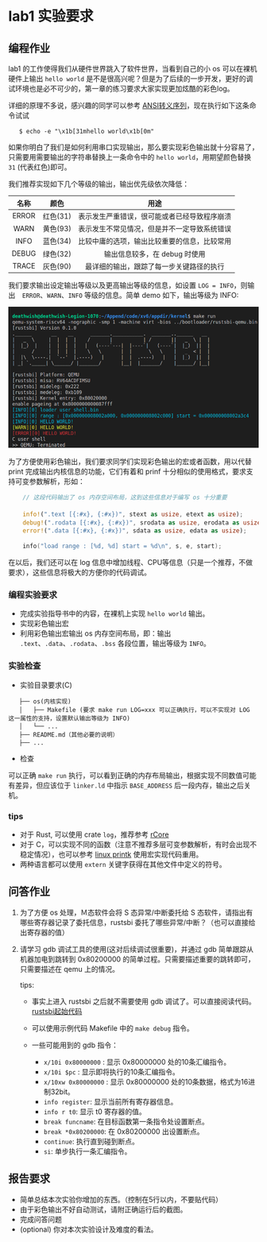 # lab1 实验要求

## 编程作业

lab1 的工作使得我们从硬件世界跳入了软件世界，当看到自己的小 os 可以在裸机硬件上输出 `hello world` 是不是很高兴呢？但是为了后续的一步开发，更好的调试环境也是必不可少的，第一章的练习要求大家实现更加炫酷的彩色log。

详细的原理不多说，感兴趣的同学可以参考 [ANSI转义序列](https://zh.wikipedia.org/wiki/ANSI%E8%BD%AC%E4%B9%89%E5%BA%8F%E5%88%97)，现在执行如下这条命令试试

```console
   $ echo -e "\x1b[31mhello world\x1b[0m"
```

如果你明白了我们是如何利用串口实现输出，那么要实现彩色输出就十分容易了，只需要用需要输出的字符串替换上一条命令中的 `hello world`，用期望颜色替换 `31` (代表红色)即可。

我们推荐实现如下几个等级的输出，输出优先级依次降低：

| 名称  |   颜色   |                     用途                     |
| :---: | :------: | :------------------------------------------: |
| ERROR | 红色(31) | 表示发生严重错误，很可能或者已经导致程序崩溃 |
| WARN  | 黄色(93) | 表示发生不常见情况，但是并不一定导致系统错误 |
| INFO  | 蓝色(34) | 比较中庸的选项，输出比较重要的信息，比较常用 |
| DEBUG | 绿色(32) |        输出信息较多，在 debug 时使用         |
| TRACE | 灰色(90) |   最详细的输出，跟踪了每一步关键路径的执行   |


我们要求输出设定输出等级以及更高输出等级的信息，如设置 `LOG = INFO`，则输出　`ERROR`、`WARN`、`INFO` 等级的信息。简单 demo 如下，输出等级为 INFO:

![image](color-demo.png)

为了方便使用彩色输出，我们要求同学们实现彩色输出的宏或者函数，用以代替 print 完成输出内核信息的功能，它们有着和 prinf 十分相似的使用格式，要求支持可变参数解析，形如：
```rust
    // 这段代码输出了 os 内存空间布局，这到这些信息对于编写 os 十分重要
    　
    info!(".text [{:#x}, {:#x})", stext as usize, etext as usize);
    debug!(".rodata [{:#x}, {:#x})", srodata as usize, erodata as usize);
    error!(".data [{:#x}, {:#x})", sdata as usize, edata as usize);
```
``` c
    info("load range : [%d, %d] start = %d\n", s, e, start);
```

在以后，我们还可以在 log 信息中增加线程、CPU等信息（只是一个推荐，不做要求），这些信息将极大的方便你的代码调试。


### 编程实验要求

- 完成实验指导书中的内容，在裸机上实现 `hello world` 输出。
- 实现彩色输出宏
- 利用彩色输出宏输出 os 内存空间布局，即：输出 `.text`、`.data`、`.rodata`、`.bss` 各段位置，输出等级为 `INFO`。

### 实验检查

- 实验目录要求(C)

```
   ├── os(内核实现)
   │   ├── Makefile (要求 make run LOG=xxx 可以正确执行，可以不实现对 LOG 这一属性的支持，设置默认输出等级为 INFO)
   │   └── ...
   ├── README.md（其他必要的说明）
   ├── ...
```

- 检查

可以正确 `make run` 执行，可以看到正确的内存布局输出，根据实现不同数值可能有差异，但应该位于 `linker.ld` 中指示 `BASE_ADDRESS` 后一段内存，输出之后关机。

### tips

- 对于 Rust, 可以使用 crate `log`，推荐参考 [rCore](https://github.com/rcore-os/rCore/blob/master/kernel/src/logging.rs)
- 对于 C，可以实现不同的函数（注意不推荐多层可变参数解析，有时会出现不稳定情况），也可以参考 [linux printk](https://github.com/torvalds/linux/blob/master/include/linux/printk.h#L312-L385) 使用宏实现代码重用。
- 两种语言都可以使用 `extern` 关键字获得在其他文件中定义的符号。

## 问答作业

1. 为了方便 os 处理，Ｍ态软件会将 S 态异常/中断委托给 S 态软件，请指出有哪些寄存器记录了委托信息，rustsbi 委托了哪些异常/中断？（也可以直接给出寄存器的值）

2. 请学习 gdb 调试工具的使用(这对后续调试很重要)，并通过 gdb 简单跟踪从机器加电到跳转到 0x80200000 的简单过程。只需要描述重要的跳转即可，只需要描述在 qemu 上的情况。

    tips: 
    * 事实上进入 rustsbi 之后就不需要使用 gdb 调试了。可以直接阅读代码。[rustsbi起始代码](https://github.com/luojia65/rustsbi/blob/master/platform/qemu/src/main.rs#L93)
    * 可以使用示例代码 Makefile 中的 `make debug` 指令。

    * 一些可能用到的 gdb 指令：
        * `x/10i 0x80000000` : 显示 0x80000000 处的10条汇编指令。
        * `x/10i $pc` : 显示即将执行的10条汇编指令。
        * `x/10xw 0x80000000` : 显示 0x80000000 处的10条数据，格式为16进制32bit。
        * `info register`: 显示当前所有寄存器信息。
        * `info r t0`: 显示 t0 寄存器的值。
        * `break funcname`: 在目标函数第一条指令处设置断点。
        * `break *0x80200000`: 在 0x80200000 出设置断点。
        * `continue`: 执行直到碰到断点。
        * `si`: 单步执行一条汇编指令。

## 报告要求

* 简单总结本次实验你增加的东西。（控制在5行以内，不要贴代码）
* 由于彩色输出不好自动测试，请附正确运行后的截图。
* 完成问答问题
* (optional) 你对本次实验设计及难度的看法。
